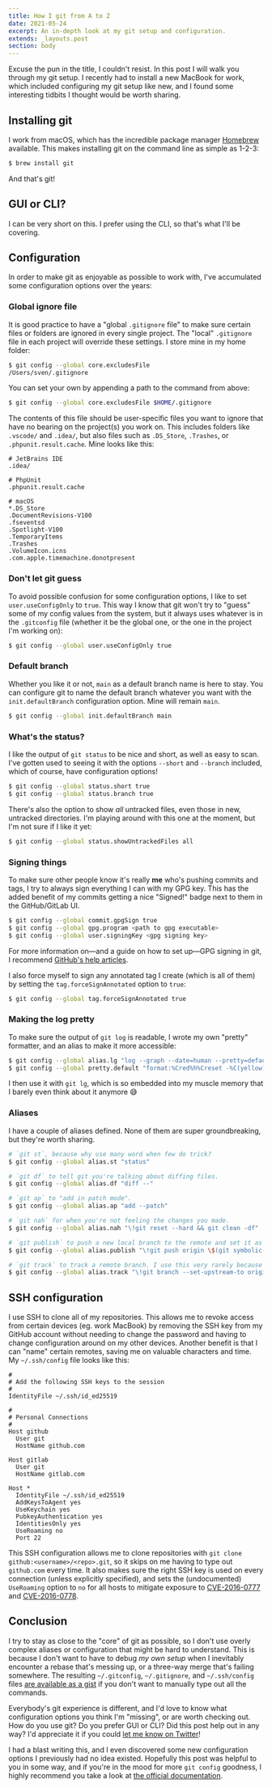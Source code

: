 ```yaml
---
title: How I git from A to Z
date: 2021-05-24
excerpt: An in-depth look at my git setup and configuration.
extends: _layouts.post
section: body
---
```


Excuse the pun in the title, I couldn't resist. In this post I will walk you through my git setup. I recently had to install a new MacBook for work, which included configuring my git setup like new, and I found some interesting tidbits I thought would be worth sharing.

## Installing git
I work from macOS, which has the incredible package manager [Homebrew](https://brew.sh) available. This makes installing git on the command line as simple as 1-2-3:

```sh
$ brew install git
```

And that's git!

## GUI or CLI?
I can be very short on this. I prefer using the CLI, so that's what I'll be covering.

## Configuration
In order to make git as enjoyable as possible to work with, I've accumulated some configuration options over the years:

### Global ignore file
It is good practice to have a "global `.gitignore` file" to make sure certain files or folders are ignored in every single project. The "local" `.gitignore` file in each project will override these settings. I store mine in my home folder:

```sh
$ git config --global core.excludesFile
/Users/sven/.gitignore
```

You can set your own by appending a path to the command from above:

```sh
$ git config --global core.excludesFile $HOME/.gitignore
```

The contents of this file should be user-specific files you want to ignore that have no bearing on the project(s) you work on. This includes folders like `.vscode/` and `.idea/`, but also files such as `.DS_Store`, `.Trashes`, or `.phpunit.result.cache`. Mine looks like this:

```
# JetBrains IDE
.idea/

# PhpUnit
.phpunit.result.cache

# macOS
*.DS_Store
.DocumentRevisions-V100
.fseventsd
.Spotlight-V100
.TemporaryItems
.Trashes
.VolumeIcon.icns
.com.apple.timemachine.donotpresent
```

### Don't let git guess
To avoid possible confusion for some configuration options, I like to set `user.useConfigOnly` to `true`. This way I know that git won't try to "guess" some of my config values from the system, but it always uses whatever is in the `.gitconfig` file (whether it be the global one, or the one in the project I'm working on):

```sh
$ git config --global user.useConfigOnly true
```

### Default branch
Whether you like it or not, `main` as a default branch name is here to stay. You can configure git to name the default branch whatever you want with the `init.defaultBranch` configuration option. Mine will remain `main`.

```sh
$ git config --global init.defaultBranch main
```

### What's the status?
I like the output of `git status` to be nice and short, as well as easy to scan. I've gotten used to seeing it with the options `--short` and `--branch` included, which of course, have configuration options!

```sh
$ git config --global status.short true
$ git config --global status.branch true
```

There's also the option to show _all_ untracked files, even those in new, untracked directories. I'm playing around with this one at the moment, but I'm not sure if I like it yet:

```sh
$ git config --global status.showUntrackedFiles all
```

### Signing things
To make sure other people know it's really **me** who's pushing commits and tags, I try to always sign everything I can with my GPG key. This has the added benefit of my commits getting a nice "Signed!" badge next to them in the GitHub/GitLab UI.

```sh
$ git config --global commit.gpgSign true
$ git config --global gpg.program <path to gpg executable>
$ git config --global user.signingKey <gpg signing key>
```

For more information on—and a guide on how to set up—GPG signing in git, I recommend [GitHub's help articles](https://docs.github.com/en/github/authenticating-to-github/managing-commit-signature-verification).

I also force myself to sign any annotated tag I create (which is all of them) by setting the `tag.forceSignAnnotated` option to `true`:

```sh
$ git config --global tag.forceSignAnnotated true
```

### Making the log pretty
To make sure the output of `git log` is readable, I wrote my own "pretty" formatter, and an alias to make it more accessible:

```sh
$ git config --global alias.lg "log --graph --date=human --pretty=default"
$ git config --global pretty.default "format:%Cred%h%Creset -%C(yellow)%d%Creset %s %Cgreen(%cd) %C(bold blue)<%an>%Creset"
```

I then use it with `git lg`, which is so embedded into my muscle memory that I barely even think about it anymore 😅

### Aliases
I have a couple of aliases defined. None of them are super groundbreaking, but they're worth sharing.

```sh
# `git st`, because why use many word when few do trick?
$ git config --global alias.st "status"

# `git df` to tell git you're talking about diffing files.
$ git config --global alias.df "diff --"

# `git ap` to "add in patch mode".
$ git config --global alias.ap "add --patch"

# `git nah` for when you're not feeling the changes you made.
$ git config --global alias.nah "\!git reset --hard && git clean -df"

# `git publish` to push a new local branch to the remote and set it as the tracking branch.
$ git config --global alias.publish "\!git push origin \$(git symbolic-ref --short HEAD) -u"

# `git track` to track a remote branch. I use this very rarely because I push new branches with `git publish`.
$ git config --global alias.track "\!git branch --set-upstream-to origin/\$1"
```

## SSH configuration
I use SSH to clone all of my repositories. This allows me to revoke access from certain devices (eg. work MacBook) by removing the SSH key from my GitHub account without  needing to change the password and having to change configuration around on my other devices. Another benefit is that I can "name" certain remotes, saving me on valuable characters and time. My `~/.ssh/config` file looks like this:

```
#
# Add the following SSH keys to the session
#
IdentityFile ~/.ssh/id_ed25519

#
# Personal Connections
#
Host github
  User git
  HostName github.com

Host gitlab
  User git
  HostName gitlab.com

Host *
  IdentityFile ~/.ssh/id_ed25519
  AddKeysToAgent yes
  UseKeychain yes
  PubkeyAuthentication yes
  IdentitiesOnly yes
  UseRoaming no
  Port 22
```

This SSH configuration allows me to clone repositories with `git clone github:<username>/<repo>.git`, so it skips on me having to type out `github.com` every time. It also makes sure the right SSH key is used on every connection (unless explicitly specified), and sets the (undocumented) `UseRoaming` option to `no` for all hosts to mitigate exposure to [CVE-2016-0777](http://cve.mitre.org/cgi-bin/cvename.cgi?name=CVE-2016-0777) and [CVE-2016-0778](http://cve.mitre.org/cgi-bin/cvename.cgi?name=CVE-2016-0778).

## Conclusion
I try to stay as close to the "core" of git as possible, so I don't use overly complex aliases or configuration that might be hard to understand. This is because I don't want to have to debug _my own setup_ when I inevitably encounter a rebase that's messing up, or a three-way merge that's failing somewhere. The resulting `~/.gitconfig`, `~/.gitignore`, and `~/.ssh/config` files [are available as a gist](https://gist.github.com/svenluijten/be137ce8bc2f10f043b08f26cf45d71f) if you don't want to manually type out all the commands.

Everybody's git experience is different, and I'd love to know what configuration options you think I'm "missing", or are worth checking out. How do you use git? Do you prefer GUI or CLI? Did this post help out in any way? I'd appreciate it if you could [let me know on Twitter](https://twitter.com/svenluijten)!

I had a blast writing this, and I even discovered some new configuration options I previously had no idea existed. Hopefully this post was helpful to you in some way, and if you're in the mood for more `git config` goodness, I highly recommend you take a look at [the official documentation](https://git-scm.com/docs/git-config).

